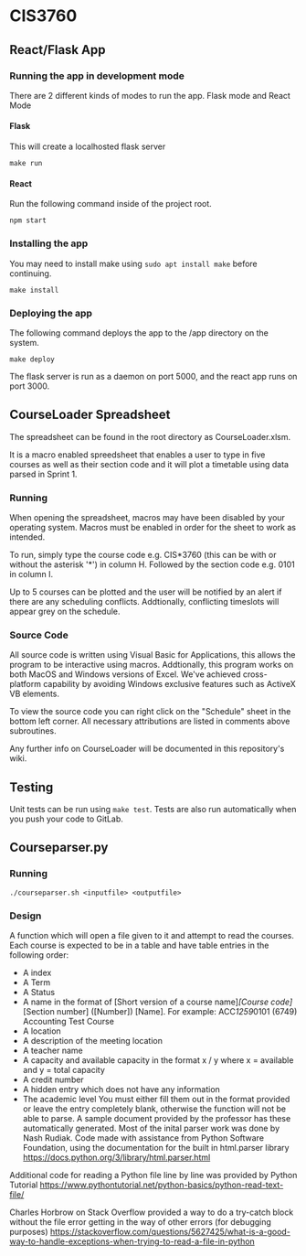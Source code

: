 # CIS3760

## React/Flask App

### Running the app in development mode
There are 2 different kinds of modes to run the app. Flask mode and React Mode

#### Flask
This will create a localhosted flask server
```
make run
```

#### React
Run the following command inside of the project root.
```
npm start
```

### Installing the app
You may need to install make using `sudo apt install make` before continuing.

```
make install
```

### Deploying the app
The following command deploys the app to the /app directory on the system.
```
make deploy
```

The flask server is run as a daemon on port 5000, and the react app runs on port 3000.

## CourseLoader Spreadsheet

The spreadsheet can be found in the root directory as CourseLoader.xlsm.  

It is a macro enabled spreedsheet that enables a user to type in five courses as well as their section code and it will plot a timetable using data parsed in Sprint 1.  

### Running
When opening the spreadsheet, macros may have been disabled by your operating system. Macros must be enabled in order for the sheet to work as intended.  

To run, simply type the course code e.g. CIS\*3760 (this can be with or without the asterisk '\*') in column H. Followed by the section code e.g. 0101 in column I.  

Up to 5 courses can be plotted and the user will be notified by an alert if there are any scheduling conflicts. Addtionally, conflicting timeslots will appear grey on the schedule.

### Source Code
All source code is written using Visual Basic for Applications, this allows the program to be interactive using macros. Addtionally, this program works on both MacOS and Windows versions of Excel. We've achieved cross-platform capability by avoiding Windows exclusive features such as ActiveX VB elements.  

To view the source code you can right click on the "Schedule" sheet in the bottom left corner. All necessary attributions are listed in comments above subroutines. 

Any further info on CourseLoader will be documented in this repository's wiki.

## Testing
Unit tests can be run using  `make test`. Tests are also run automatically when you push your code to GitLab.

## Courseparser.py

### Running
`./courseparser.sh <inputfile> <outputfile>`

### Design
A function which will open a file given to it and attempt to read the courses. Each course is expected to be in a table and have table entries in the following order:
- A index
- A Term
- A Status
- A name in the format of [Short version of a course name]*[Course code]*[Section number] ([Number]) [Name]. For example: ACC*1259*0101 (6749) Accounting Test Course
- A location 
- A description of the meeting location
- A teacher name
- A capacity and available capacity in the format x / y where x = available and y = total capacity
- A credit number
- A hidden entry which does not have any information
- The academic level
You must either fill them out in the format provided or leave the entry completely blank, otherwise the function will not be able to parse. A sample document provided by the professor has these automatically generated.
Most of the inital parser work was done by Nash Rudiak.
Code made with assistance from Python Software Foundation, using the documentation for the built in html.parser library
https://docs.python.org/3/library/html.parser.html

Additional code for reading a Python file line by line was provided by Python Tutorial
https://www.pythontutorial.net/python-basics/python-read-text-file/

Charles Horbrow on Stack Overflow provided a way to do a try-catch block without the file error getting in the way of other errors (for debugging purposes)
https://stackoverflow.com/questions/5627425/what-is-a-good-way-to-handle-exceptions-when-trying-to-read-a-file-in-python
